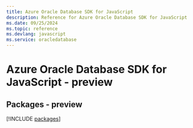 ```yaml
---
title: Azure Oracle Database SDK for JavaScript
description: Reference for Azure Oracle Database SDK for JavaScript
ms.date: 09/25/2024
ms.topic: reference
ms.devlang: javascript
ms.service: oracledatabase
---
```

# Azure Oracle Database SDK for JavaScript - preview
## Packages - preview
[!INCLUDE [packages](oracle-database-index.md)]